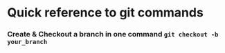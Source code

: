# Quick reference to git commands

### Create & Checkout a branch in one command `git checkout -b your_branch`